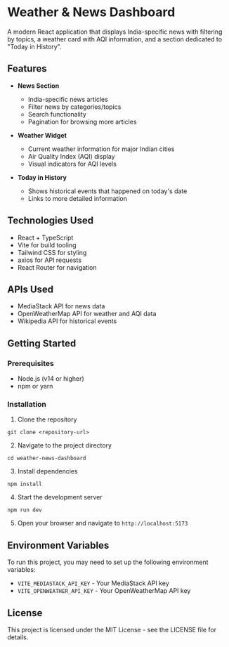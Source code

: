# Weather & News Dashboard

A modern React application that displays India-specific news with filtering by topics, a weather card with AQI information, and a section dedicated to "Today in History".

## Features

- **News Section**
  - India-specific news articles
  - Filter news by categories/topics
  - Search functionality
  - Pagination for browsing more articles

- **Weather Widget**
  - Current weather information for major Indian cities
  - Air Quality Index (AQI) display
  - Visual indicators for AQI levels

- **Today in History**
  - Shows historical events that happened on today's date
  - Links to more detailed information

## Technologies Used

- React + TypeScript
- Vite for build tooling
- Tailwind CSS for styling
- axios for API requests
- React Router for navigation

## APIs Used

- MediaStack API for news data
- OpenWeatherMap API for weather and AQI data
- Wikipedia API for historical events

## Getting Started

### Prerequisites

- Node.js (v14 or higher)
- npm or yarn

### Installation

1. Clone the repository
```
git clone <repository-url>
```

2. Navigate to the project directory
```
cd weather-news-dashboard
```

3. Install dependencies
```
npm install
```

4. Start the development server
```
npm run dev
```

5. Open your browser and navigate to `http://localhost:5173`

## Environment Variables

To run this project, you may need to set up the following environment variables:

- `VITE_MEDIASTACK_API_KEY` - Your MediaStack API key
- `VITE_OPENWEATHER_API_KEY` - Your OpenWeatherMap API key

## License

This project is licensed under the MIT License - see the LICENSE file for details.

